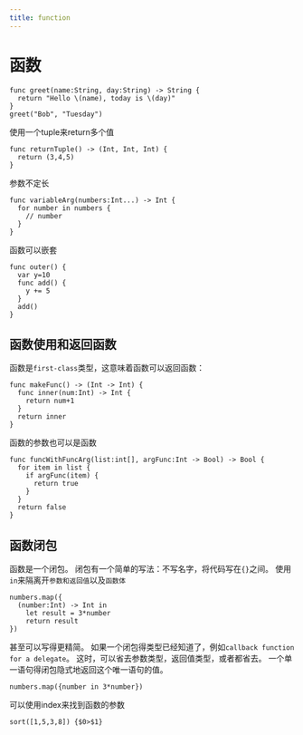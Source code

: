 ```yaml
---
title: function
---
```




# 函数

```
func greet(name:String, day:String) -> String {
  return "Hello \(name), today is \(day)"
}
greet("Bob", "Tuesday")
```
使用一个tuple来return多个值

```
func returnTuple() -> (Int, Int, Int) {
  return (3,4,5)
}
```
参数不定长

```
func variableArg(numbers:Int...) -> Int {
  for number in numbers {
    // number
  }
}
```
函数可以嵌套

```
func outer() {
  var y=10
  func add() {
    y += 5
  }
  add()
}
```
## 函数使用和返回函数
函数是`first-class`类型，这意味着函数可以返回函数：

```
func makeFunc() -> (Int -> Int) {
  func inner(num:Int) -> Int {
    return num+1
  }
  return inner
}
```
函数的参数也可以是函数

```
func funcWithFuncArg(list:int[], argFunc:Int -> Bool) -> Bool {
  for item in list {
    if argFunc(item) {
      return true
    }
  }
  return false
}
```
## 函数闭包
函数是一个闭包。
闭包有一个简单的写法：不写名字，将代码写在`{}`之间。
使用`in`来隔离开`参数和返回值`以及`函数体`

```
numbers.map({
  (number:Int) -> Int in
    let result = 3*number
    return result
})
```
甚至可以写得更精简。
如果一个闭包得类型已经知道了，例如`callback function for a delegate`。
这时，可以省去参数类型，返回值类型，或者都省去。
一个单一语句得闭包隐式地返回这个唯一语句的值。

```
numbers.map({number in 3*number})
```

可以使用index来找到函数的参数

```
sort([1,5,3,8]) {$0>$1}
```
